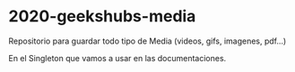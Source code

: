 # 2020-geekshubs-media
Repositorio para guardar todo tipo de Media (videos, gifs, imagenes, pdf...)

En el Singleton que vamos a usar en las documentaciones.
